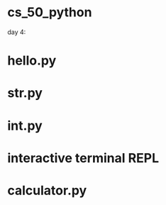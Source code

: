 # cs_50_python
<!-- day 1: cs50p_introduction -->
<!-- day 2:cs50p_introduction -->
<!-- day : variables, print -->
<!-- day 3: print; overwrite default argument, eg: sep, end  -->
<!-- day 3: print; / forward slash -->
<!-- day 3: print; special string, eg: f -->
day 4:
# hello.py
# str.py
# int.py
# interactive terminal REPL
# calculator.py
